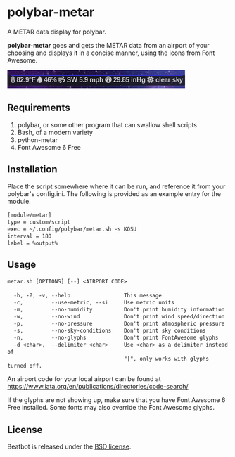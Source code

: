 # polybar-metar

A METAR data display for polybar.

**polybar-metar** goes and gets the METAR data from an airport of your choosing
and displays it in a concise manner, using the icons from Font Awesome.

![Screenshot](https://raw.githubusercontent.com/cowboyneal/polybar-metar/master/polybar-metar-screenshot.png)

## Requirements

1. polybar, or some other program that can swallow shell scripts
2. Bash, of a modern variety
3. python-metar
4. Font Awesome 6 Free

## Installation

Place the script somewhere where it can be run, and reference it from your
polybar's config.ini. The following is provided as an example entry for the
module.

    [module/metar]
    type = custom/script
    exec = ~/.config/polybar/metar.sh -s KOSU
    interval = 180
    label = %output%

## Usage

    metar.sh [OPTIONS] [--] <AIRPORT CODE>

      -h, -?, -v, --help                 This message
      -c,         --use-metric, --si     Use metric units
      -m,         --no-humidity          Don't print humidity information
      -w,         --no-wind              Don't print wind speed/direction
      -p,         --no-pressure          Don't print atmospheric pressure
      -s,         --no-sky-conditions    Don't print sky conditions
      -n,         --no-glyphs            Don't print FontAwesome glyphs
      -d <char>,  --delimiter <char>     Use <char> as a delimiter instead of
                                         "|", only works with glyphs turned off.

An airport code for your local airport can be found at
https://www.iata.org/en/publications/directories/code-search/

If the glyphs are not showing up, make sure that you have Font Awesome 6 Free
installed. Some fonts may also override the Font Awesome glyphs.

## License

Beatbot is released under the [BSD license](https://opensource.org/licenses/BSD-3-Clause).
